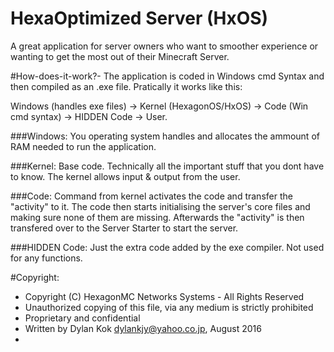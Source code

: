 # HexaOptimized Server (HxOS)
A great application for server owners who want to smoother experience or wanting to get the most out of their Minecraft Server. 

#How-does-it-work?-
The application is coded in Windows cmd Syntax and then compiled as an .exe file.
Pratically it works like this:

Windows (handles exe files) -> Kernel (HexagonOS/HxOS) -> Code (Win cmd syntax) -> HIDDEN Code -> User.

###Windows:
You operating system handles and allocates the ammount of RAM needed to run the application.

###Kernel:
Base code. Technically all the important stuff that you dont have to know. The kernel allows input & output from the user.

###Code:
Command from kernel activates the code and transfer the "activity" to it. The code then starts initialising the server's core files and making sure none of them are missing. Afterwards the "activity" is then transfered over to the Server Starter to start the server.

###HIDDEN Code:
Just the extra code added by the exe compiler. Not used for any functions.

#Copyright:
 * Copyright (C) HexagonMC Networks Systems - All Rights Reserved
 * Unauthorized copying of this file, via any medium is strictly prohibited
 * Proprietary and confidential
 * Written by Dylan Kok <dylankjy@yahoo.co.jp>, August 2016
 *
